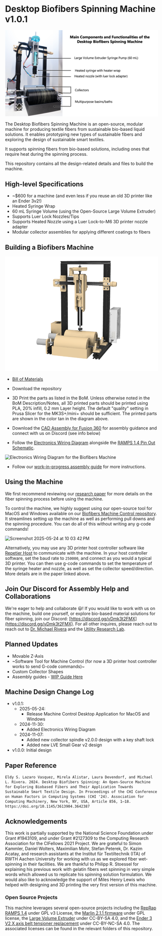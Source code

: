 # Desktop Biofibers Spinning Machine v1.0.1

![Machine Overview](https://github.com/utilityresearchlab/desktop-biofibers-spinning/blob/main/hardware/images/machine-overview.png)

The Desktop Biofibers Spinning Machine is an open-source, modular machine for producing textile fibers from sustainable bio-based liquid solutions. It enables prototyping new types of sustainable fibers and exploring the design of sustainable smart textiles.

It supports spinning fibers from bio-based solutions, including ones that require heat during the spinning process. 

This repository contains all the design-related details and files to build the machine.

## High-level Specifications
- ~$600 for a machine (and even less if you reuse an old 3D printer like an Ender 3v2!)
- Heated Syringe Wrap
- 60 mL Syringe Volume (using the Open-Source Large Volume Extruder)
- Supports Luer Lock Nozzles/Tips
- Supports Heated Nozzle using a Luer Lock-to-M6 3D printer nozzle adapter
- Modular collector assemblies for applying different coatings to fibers

## Building a Biofibers Machine
![Machine Diagram with Printed Parts in Tan](https://github.com/utilityresearchlab/desktop-biofibers-spinning/blob/main/hardware/images/machine-full-assembly.png)

- [Bill of Materials](https://docs.google.com/spreadsheets/d/1E_2IHzlC_cG40hGRjpHroCwSM1nkIKEBkRHdSb38-pU/edit#gid=0)
- Download the repository
- 3D Print the parts as listed in the BoM. Unless otherwise noted in the BoM Description/Notes, all 3D printed parts should be printed using PLA, 20% infill, 0.2 mm Layer height. The default "quality" setting in Prusa Slicer for the MK3S+/mini+ should be sufficient. The printed parts are shown in the color tan in the diagram above.

- Download the [CAD Assembly for Fusion 360](https://drive.google.com/drive/folders/1Qh19Er5d5Sq22oTk4Mabvu63gKj0vlPQ?usp=sharing) for assembly guidance and connect with us on Discord (see info below)
- Follow the [Electronics Wiring Diagram](https://github.com/utilityresearchlab/desktop-biofibers-spinning/blob/main/hardware/electronics-assembly/biofibers-electronics-wiring-diagram-v1.0.1.jpg) alongside the
  [RAMPS 1.4 Pin Out Schematic](https://github.com/utilityresearchlab/desktop-biofibers-spinning/blob/main/hardware/electronics-assembly/RAMPS%201.4/RAMPS1.4-PinOut-Schematic.png).

![Electronics Wiring Diagram for the Biofibers Machine](https://github.com/utilityresearchlab/desktop-biofibers-spinning/blob/main/hardware/electronics-assembly/biofibers-electronics-wiring-diagram-v1.0.1.jpg)

- Follow our [work-in-progress assembly guide](https://docs.google.com/document/d/1JrAbMuTHmfADzdMDxia9Z5dNtl7umH7gnYQXavgpXdA/edit?tab=t.0#heading=h.pwn6s3sev8zz) for more instructions. 

## Using the Machine
We first recommend reviewing our [research paper](https://utilityresearchlab.org/assets/research/desktop-biofibers-spinning/chi24-desktop-biofibers-spinning.pdf) for more details on the fiber spinning process before using the machine.

To control the machine, we highly suggest using our open-source tool for MacOS and Windows available on our [Biofibers Machine Control repository](https://github.com/utilityresearchlab/biofibers-machine-control/). It streamlines setting up the machine as well as performing pull downs and the spinning procedure. You can do all of this without writing any g-code commands!


<img width="500" alt="Screenshot 2025-05-24 at 10 03 42 PM" src="https://github.com/user-attachments/assets/601c253f-4694-463a-bf0f-a7bcf9eae66a" />


Alternatively, you may use any 3D printer host controller software like [Repetier Host](https://www.repetier.com/download-software/) to communicate with the machine. In your host controller software, set the baud rate to `250000`, and connect as you would a typical 3D printer. You can then use g-code commands to set the temperature of the syringe heater and nozzle, as well as set the collector speed/direction. More details are in the paper linked above.
   
## Join Our Discord for Assembly Help and Collaborations
We're eager to help and collaborate 😃! If you would like to work with us on the machine, build one yourself, or explore bio-based material solutions for fiber spinning, join our Discord: [https://discord.gg/vDmk3t2FMX](https://discord.gg/vDmk3t2FMX). For all other inquires, please reach out to 
 reach out to [Dr. Michael Rivera](https://mikeriv.com) and the [Utility Research Lab](https://utilityresearchlab.org).
 
## Planned Updates
- Movable Z-Axis
- ~Software Tool for Machine Control (for now a 3D printer host controller works to send G-code commands)~
- Custom Collector Shapes
- Assembly guides - [WIP Guide Here](https://docs.google.com/document/d/1JrAbMuTHmfADzdMDxia9Z5dNtl7umH7gnYQXavgpXdA/edit?tab=t.0#heading=h.pwn6s3sev8zz)

## Machine Design Change Log
- v1.0.1:
    - 2025-05-24:
      - Release Machine Control Desktop Application for MacOS and Windows    
    - 2024-11-30:
        - Added Electronics Wiring Diagram
    - 2024-11-07: 
        - Added new collector spindle v2.0.0 design with a key shaft lock
        - Added new LVE Small Gear v2 design
- v1.0.0: Initial design

## Paper Reference 
```
Eldy S. Lazaro Vasquez, Mirela Alistar, Laura Devendorf, and Michael L. Rivera. 2024. Desktop Biofibers Spinning: An Open-Source Machine for Exploring Biobased Fibers and Their Application Towards Sustainable Smart Textile Design. In Proceedings of the CHI Conference on Human Factors in Computing Systems (CHI '24). Association for Computing Machinery, New York, NY, USA, Article 856, 1–18. https://doi.org/10.1145/3613904.3642387
```

## Acknowledgements
This work is partially supported by the National Science Foundation under Grant #1943109, and under Grant #2127309 to the
Computing Research Association for the CIFellows 2021 Project.
We are grateful to Simon Kammler, Daniel Wolters, Maximilian
Mohr, Stefan Peterek, Dr. Kazim Acatay, and research assistants at
the Institut für Textiltechnik (ITA) of RWTH Aachen University for
working with us as we explored fiber wet-spinning in their facilities. We are thankful to Philipp R. Stoessel for explaining his previous work with gelatin fibers wet spinning in very simple words which allowed us to replicate his spinning solution formulation. We would also like to acknowledge the support of Miles Henry Lewis who helped with designing and 3D printing the very first version of this machine.

### Open Source Projects
This machine leverages several open-source projects including the [RepRap RAMPS 1.4](https://reprap.org/wiki/RAMPS_1.4) under GPL v3 License, the [Marlin 2.1.1 firmware](https://marlinfw.org/) under GPL license, the [Large Volume Extruder](https://3d.nih.gov/entries/3DPX-008366) under CC-BY-SA 4.0, and the [Ender 3 V2 X axis belt tensioner replacement](https://www.printables.com/model/309148-ender-3-v2-x-axis-belt-tensioner-replacement) under CC-BY-NC-SA 4.0. The associated licenses can be found in the relevant folders of this repository.
##
 
